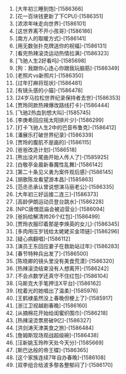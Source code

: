 
1. [大年初三睡到饱]-[1586366]
1. [花一百块钱更新了下CPU]-[1586351]
1. [浓浓年味走向世界]-[1586101]
1. [这世界离不开小孩哥]-[1586186]
1. [南方人的取暖方式]-[1586141]
1. [用无数张扑克牌送你的祝福]-[1586131]
1. [看完热辣滚烫运动热情拉满]-[1586323]
1. [飞驰人生2好看吗]-[1585698]
1. [狗：我跟你心连心你跟我玩脑筋]-[1586349]
1. [老照片vs新照片]-[1586350]
1. [过年打麻将现状]-[1586481]
1. [有镜头感的小猫]-[1586478]
1. [24岁马拉松世界纪录保持者去世]-[1586353]
1. [贾玲同款热辣爆改路线打卡]-[1586444]
1. [飞驰2热血到想大叫]-[1585745]
1. [李庚希回应摇太阳排片少]-[1586299]
1. [打卡飞驰人生2中的巴音布鲁克]-[1586412]
1. [潘展乐打破世界纪录]-[1586339]
1. [贾玲的腹肌不是画的]-[1586115]
1. [爸爸改造计划]-[1586518]
1. [熊出没片尾曲开始人传人了]-[1585925]
1. [白敬亭金晨新春魔性乱舞]-[1586142]
1. [第二十条见义勇为案件观后感]-[1586145]
1. [胡歌陈龙看望游本昌]-[1585863]
1. [范丞丞承认曾说想演马丽老公]-[1586335]
1. [大年初三好运接二连三]-[1586373]
1. [高龄伊朗运动员登台跳水]-[1586228]
1. [NPC唐僧逛庙会被迫营业]-[1586094]
1. [爸妈给解清帅26个红包]-[1586499]
1. [贾玲衣服印着那是李焕英的女儿]-[1586345]
1. [多肉用压岁钱给太姥姥买金项链]-[1586296]
1. [疑心病翻唱]-[1586112]
1. [演员王东回应妻子在救助站过年]-[1586283]
1. [春节特种兵出发了]-[1586500]
1. [陈晓卿的镜头里没有美食荒漠]-[1586320]
1. [热辣滚烫结束没有人想离开]-[1586242]
1. [不会点数学还真守不住红包]-[1586104]
1. [马斯克大手笔押注X平台]-[1586162]
1. [枕着光的她唱出了温柔]-[1585976]
1. [王鹤棣虽然没上春晚但梗上了]-[1585917]
1. [浙江卫视越剧春晚]-[1586160]
1. [从摘棉花开始给闺蜜织围巾]-[1586218]
1. [热辣滚烫票房破9亿]-[1586327]
1. [洪剑涛天津美食之旅]-[1586484]
1. [詹姆斯现场观战超级碗]-[1586438]
1. [汪新姚玉玲昨天处今天分]-[1585669]
1. [斯巴达般的帝王蝶]-[1586365]
1. [这个家族连续7年自办春晚]-[1586108]
1. [双李组合给波多黎各整郁闷了]-[1586170]